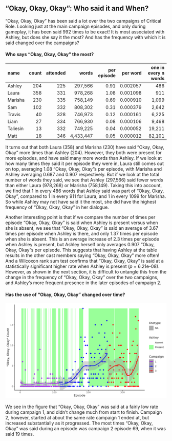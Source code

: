 
## “Okay, Okay, Okay”: Who said it and When?

“Okay, Okay, Okay” has been said a lot over the two campaigns of
Critical Role. Looking just at the main campaign episodes, and only
during gameplay, it has been said 992 times to be exact\! It is most
associated with Ashley, but does she say it the most? And has the
frequency with which it is said changed over the campaigns?

#### Who says “Okay, Okay, Okay” the most?

| name     | count | attended |     words | per episode | per word | one in every n words |
| :------- | ----: | -------: | --------: | ----------: | -------: | -------------------: |
| Ashley   |   204 |      225 |   297,566 |        0.91 | 0.002057 |                  486 |
| Laura    |   358 |      331 |   978,268 |        1.08 | 0.001098 |                  911 |
| Marisha  |   230 |      335 |   758,149 |        0.69 | 0.000910 |                1,099 |
| Sam      |   102 |      332 |   808,302 |        0.31 | 0.000379 |                2,642 |
| Travis   |    40 |      328 |   746,973 |        0.12 | 0.000161 |                6,225 |
| Liam     |    27 |      334 |   766,930 |        0.08 | 0.000106 |                9,468 |
| Taliesin |    13 |      332 |   749,225 |        0.04 | 0.000052 |               19,211 |
| Matt     |    18 |      346 | 4,433,447 |        0.05 | 0.000012 |               82,101 |

It turns out that both Laura (358) and Marisha (230) have said “Okay,
Okay, Okay” more times than Ashley (204). However, they both were
present for more episodes, and have said many more words than Ashley. If
we look at how many times they said it per episode they were in, Laura
still comes out on top, averaging 1.08 “Okay, Okay, Okay”s per episode,
with Marisha and Ashley averaging 0.687 and 0.907 respectively. But if
we look at the total number of words they said, we see that Ashley
(297,566) said fewer words than either Laura (978,268) or Marisha
(758,149). Taking this into account, we find that 1 in every 486 words
that Ashley said was part of “Okay, Okay, Okay”, compared to 1 in every
911 for Laura, and 1 in every 1099 for Marisha. So while Ashley may not
have said it the most, she did have the highest frequency of “Okay,
Okay, Okay” in her dialogue.

Another interesting point is that if we compare the number of times per
episode “Okay, Okay, Okay” is said when Ashley is present versus when
she is absent, we see that “Okay, Okay, Okay” is said an average of 3.67
times per episode when Ashley is there, and only 1.37 times per episode
when she is absent. This is an average increase of 2.3 times per episode
when Ashley is present, but Ashley herself only averages 0.907 “Okay,
Okay, Okay”s per episode. This suggests that having Ashley at the table
results in the other cast members saying “Okay, Okay, Okay” more often\!
And a Wilcoxon rank sum test confirms that “Okay, Okay, Okay” is said at
a statistically significant higher rate when Ashley is present (*p* =
6.21e-08). However, as shown in the next section, it is difficult to
untangle this from the change in the frequency of “Okay, Okay, Okay”
over the two campaigns, and Ashley’s more frequent presence in the later
episodes of campaign 2.

#### Has the use of “Okay, Okay, Okay” changed over time?

![Okay](../plots/okay_okay_okay.png)

We see in the figure that “Okay, Okay, Okay” was said at a fairly low
rate during campaign 1, and didn’t change much from start to finish.
Campaign 2, however, started at about the same rate campaign 1 ended at,
but increased substantially as it progressed. The most times “Okay,
Okay, Okay” was said during an episode was campaign 2 episode 69, when
it was said 19 times.
